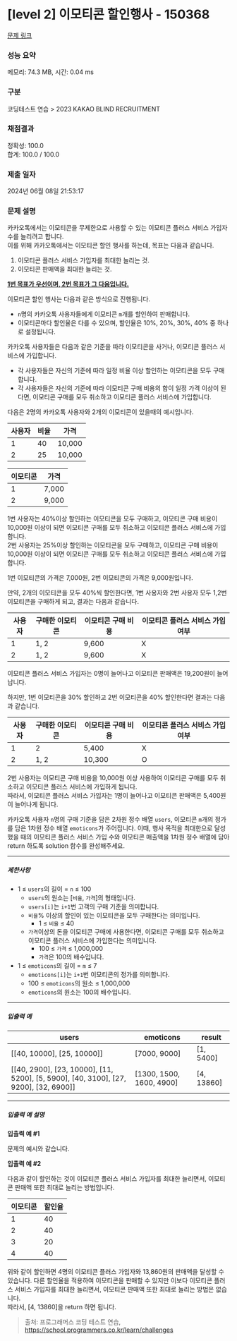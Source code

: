 # [level 2] 이모티콘 할인행사 - 150368 

[문제 링크](https://school.programmers.co.kr/learn/courses/30/lessons/150368) 

### 성능 요약

메모리: 74.3 MB, 시간: 0.04 ms

### 구분

코딩테스트 연습 > 2023 KAKAO BLIND RECRUITMENT

### 채점결과

정확성: 100.0<br/>합계: 100.0 / 100.0

### 제출 일자

2024년 06월 08일 21:53:17

### 문제 설명

<p>카카오톡에서는 이모티콘을 무제한으로 사용할 수 있는 이모티콘 플러스 서비스 가입자 수를 늘리려고 합니다.<br>
이를 위해 카카오톡에서는 이모티콘 할인 행사를 하는데, 목표는 다음과 같습니다.</p>

<ol>
<li>이모티콘 플러스 서비스 가입자를 최대한 늘리는 것.</li>
<li>이모티콘 판매액을 최대한 늘리는 것.</li>
</ol>

<p><strong><u>1번 목표가 우선이며, 2번 목표가 그 다음입니다.</u></strong></p>

<p>이모티콘 할인 행사는 다음과 같은 방식으로 진행됩니다.</p>

<ul>
<li><code>n</code>명의 카카오톡 사용자들에게 이모티콘 <code>m</code>개를 할인하여 판매합니다.</li>
<li>이모티콘마다 할인율은 다를 수 있으며, 할인율은 10%, 20%, 30%, 40% 중 하나로 설정됩니다.</li>
</ul>

<p>카카오톡 사용자들은 다음과 같은 기준을 따라 이모티콘을 사거나, 이모티콘 플러스 서비스에 가입합니다.</p>

<ul>
<li>각 사용자들은 자신의 기준에 따라 일정 비율 이상 할인하는 이모티콘을 모두 구매합니다.</li>
<li>각 사용자들은 자신의 기준에 따라 이모티콘 구매 비용의 합이 일정 가격 이상이 된다면, 이모티콘 구매를 모두 취소하고 이모티콘 플러스 서비스에 가입합니다.</li>
</ul>

<p>다음은 2명의 카카오톡 사용자와 2개의 이모티콘이 있을때의 예시입니다.</p>
<table class="table">
        <thead><tr>
<th>사용자</th>
<th>비율</th>
<th>가격</th>
</tr>
</thead>
        <tbody><tr>
<td>1</td>
<td>40</td>
<td>10,000</td>
</tr>
<tr>
<td>2</td>
<td>25</td>
<td>10,000</td>
</tr>
</tbody>
      </table><table class="table">
        <thead><tr>
<th>이모티콘</th>
<th>가격</th>
</tr>
</thead>
        <tbody><tr>
<td>1</td>
<td>7,000</td>
</tr>
<tr>
<td>2</td>
<td>9,000</td>
</tr>
</tbody>
      </table>
<p>1번 사용자는 40%이상 할인하는 이모티콘을 모두 구매하고, 이모티콘 구매 비용이 10,000원 이상이 되면 이모티콘 구매를 모두 취소하고 이모티콘 플러스 서비스에 가입합니다.<br>
2번 사용자는 25%이상 할인하는 이모티콘을 모두 구매하고, 이모티콘 구매 비용이 10,000원 이상이 되면 이모티콘 구매를 모두 취소하고 이모티콘 플러스 서비스에 가입합니다.</p>

<p>1번 이모티콘의 가격은 7,000원, 2번 이모티콘의 가격은 9,000원입니다.</p>

<p>만약, 2개의 이모티콘을 모두 40%씩 할인한다면, 1번 사용자와 2번 사용자 모두 1,2번 이모티콘을 구매하게 되고, 결과는 다음과 같습니다.</p>
<table class="table">
        <thead><tr>
<th>사용자</th>
<th>구매한 이모티콘</th>
<th>이모티콘 구매 비용</th>
<th>이모티콘 플러스 서비스 가입 여부</th>
</tr>
</thead>
        <tbody><tr>
<td>1</td>
<td>1, 2</td>
<td>9,600</td>
<td>X</td>
</tr>
<tr>
<td>2</td>
<td>1, 2</td>
<td>9,600</td>
<td>X</td>
</tr>
</tbody>
      </table>
<p>이모티콘 플러스 서비스 가입자는 0명이 늘어나고 이모티콘 판매액은 19,200원이 늘어납니다.</p>

<p>하지만, 1번 이모티콘을 30% 할인하고 2번 이모티콘을 40% 할인한다면 결과는 다음과 같습니다.</p>
<table class="table">
        <thead><tr>
<th>사용자</th>
<th>구매한 이모티콘</th>
<th>이모티콘 구매 비용</th>
<th>이모티콘 플러스 서비스 가입 여부</th>
</tr>
</thead>
        <tbody><tr>
<td>1</td>
<td>2</td>
<td>5,400</td>
<td>X</td>
</tr>
<tr>
<td>2</td>
<td>1, 2</td>
<td>10,300</td>
<td>O</td>
</tr>
</tbody>
      </table>
<p>2번 사용자는 이모티콘 구매 비용을 10,000원 이상 사용하여 이모티콘 구매를 모두 취소하고 이모티콘 플러스 서비스에 가입하게 됩니다.<br>
따라서, 이모티콘 플러스 서비스 가입자는 1명이 늘어나고 이모티콘 판매액은 5,400원이 늘어나게 됩니다.</p>

<p>카카오톡 사용자 <code>n</code>명의 구매 기준을 담은 2차원 정수 배열 <code>users</code>, 이모티콘 <code>m</code>개의 정가를 담은 1차원 정수 배열 <code>emoticons</code>가 주어집니다. 이때, 행사 목적을 최대한으로 달성했을 때의 이모티콘 플러스 서비스 가입 수와 이모티콘 매출액을 1차원 정수 배열에 담아 return 하도록 solution 함수를 완성해주세요.</p>

<hr>

<h5>제한사항</h5>

<ul>
<li>1 ≤ <code>users</code>의 길이 = <code>n</code> ≤ 100

<ul>
<li><code>users</code>의 원소는 [<code>비율</code>, <code>가격</code>]의 형태입니다.</li>
<li><code>users[i]</code>는 <code>i+1</code>번 고객의 구매 기준을 의미합니다.</li>
<li><code>비율</code>% 이상의 할인이 있는 이모티콘을 모두 구매한다는 의미입니다.

<ul>
<li>1 ≤ <code>비율</code> ≤ 40</li>
</ul></li>
<li><code>가격</code>이상의 돈을 이모티콘 구매에 사용한다면, 이모티콘 구매를 모두 취소하고 이모티콘 플러스 서비스에 가입한다는 의미입니다.

<ul>
<li>100 ≤ <code>가격</code> ≤ 1,000,000</li>
<li><code>가격</code>은 100의 배수입니다.</li>
</ul></li>
</ul></li>
<li>1 ≤ <code>emoticons</code>의 길이 = <code>m</code> ≤ 7

<ul>
<li><code>emoticons[i]</code>는 <code>i+1</code>번 이모티콘의 정가를 의미합니다.</li>
<li>100 ≤ <code>emoticons</code>의 원소 ≤ 1,000,000</li>
<li><code>emoticons</code>의 원소는 100의 배수입니다.</li>
</ul></li>
</ul>

<hr>

<h5>입출력 예</h5>
<table class="table">
        <thead><tr>
<th>users</th>
<th>emoticons</th>
<th>result</th>
</tr>
</thead>
        <tbody><tr>
<td>[[40, 10000], [25, 10000]]</td>
<td>[7000, 9000]</td>
<td>[1, 5400]</td>
</tr>
<tr>
<td>[[40, 2900], [23, 10000], [11, 5200], [5, 5900], [40, 3100], [27, 9200], [32, 6900]]</td>
<td>[1300, 1500, 1600, 4900]</td>
<td>[4, 13860]</td>
</tr>
</tbody>
      </table>
<hr>

<h5>입출력 예 설명</h5>

<p><strong>입출력 예 #1</strong></p>

<p>문제의 예시와 같습니다.</p>

<p><strong>입출력 예 #2</strong></p>

<p>다음과 같이 할인하는 것이 이모티콘 플러스 서비스 가입자를 최대한 늘리면서, 이모티콘 판매액 또한 최대로 늘리는 방법입니다.</p>
<table class="table">
        <thead><tr>
<th>이모티콘</th>
<th>할인율</th>
</tr>
</thead>
        <tbody><tr>
<td>1</td>
<td>40</td>
</tr>
<tr>
<td>2</td>
<td>40</td>
</tr>
<tr>
<td>3</td>
<td>20</td>
</tr>
<tr>
<td>4</td>
<td>40</td>
</tr>
</tbody>
      </table>
<p>위와 같이 할인하면 4명의 이모티콘 플러스 가입자와 13,860원의 판매액을 달성할 수 있습니다. 다른 할인율을 적용하여 이모티콘을 판매할 수 있지만 이보다 이모티콘 플러스 서비스 가입자를 최대한 늘리면서, 이모티콘 판매액 또한 최대로 늘리는 방법은 없습니다.<br>
따라서, [4, 13860]을 return 하면 됩니다.</p>


> 출처: 프로그래머스 코딩 테스트 연습, https://school.programmers.co.kr/learn/challenges